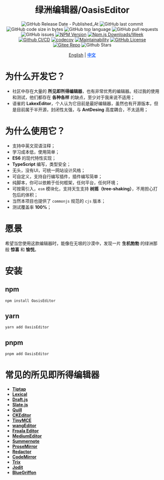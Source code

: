 <div align="center">

# 绿洲编辑器/OasisEditor

![GitHub Release Date - Published_At](https://img.shields.io/github/release-date/kwooshung/randoms?labelColor=272e3b&color=00b42A&logo=github)
![GitHub last commit](https://img.shields.io/github/last-commit/kwooshung/randoms?labelColor=272e3b&color=165dff)
![GitHub code size in bytes](https://img.shields.io/github/languages/code-size/kwooshung/randoms?labelColor=272e3b&color=165dff)
![GitHub top language](https://img.shields.io/github/languages/top/kwooshung/randoms?labelColor=272e3b&color=165dff)
![GitHub pull requests](https://img.shields.io/github/issues-pr/kwooshung/randoms?labelColor=272e3b&color=165dff)
![GitHub issues](https://img.shields.io/github/issues/kwooshung/randoms?labelColor=272e3b&color=165dff)
[![NPM Version](https://img.shields.io/npm/v/OasisEditor?labelColor=272e3b&color=165dff)](https://www.npmjs.com/package/OasisEditor)
[![Npm.js Downloads/Week](https://img.shields.io/npm/dw/OasisEditor?labelColor=272e3b&labelColor=272e3b&color=165dff&logo=npm)](https://www.npmjs.com/package/OasisEditor)
[![Github CI/CD](https://github.com/kwooshung/randoms/actions/workflows/ci.yml/badge.svg)](https://github.com/kwooshung/randoms/actions/)
[![codecov](https://codecov.io/gh/kwooshung/randoms/graph/badge.svg?token=VVZJE7H0KD)](https://codecov.io/gh/kwooshung/randoms)
[![Maintainability](https://api.codeclimate.com/v1/badges/325d0881b1ca19165d35/maintainability)](https://codeclimate.com/github/kwooshung/randoms/maintainability/)
[![GitHub License](https://img.shields.io/github/license/kwooshung/randoms?labelColor=272e3b&color=165dff)](LICENSE)
[![Gitee Repo](https://img.shields.io/badge/gitee-OasisEditor-165dff?logo=gitee)](https://gitee.com/kwooshung/OasisEditor/)
![Github Stars](https://img.shields.io/github/stars/kwooshung/randoms?labelColor=272e3b&color=165dff)

<p align="center">
    <a href="README.md">English</a> | 
    <a href="README.zh-CN.md" style="font-weight:700;color:#165dff;text-decoration:underline;">中文</a>
</p>
</div>

# 为什么开发它？

- 社区中存在大量的 **所见即所得编辑器**，也有非常优秀的编辑器。经过我的使用和测试，他们都存在 **各种各样** 的缺点，至少对于我来说不适用；
- 语雀的 **LakexEditor**，个人认为它目前是最好编辑器，虽然也有开源版本，但是目前属于半开源，封闭性太强，与 **AntDesing** 高度耦合，不太适用；

# 为什么使用它？

- 支持中英文双语注释；
- 学习成本低，使用简单；
- **ES6** 的现代特性实现；
- **TypeScript** 编写，类型安全；
- 无头，没有UI，可统一网站设计风格；
- 可自定义，支持自行编写插件，插件编写简单；
- 纯脚本，你可以依赖于任何框架，任何平台，任何环境；
- 可按需引入，`esm` 模块化，支持天生支持 **树摇（tree-shaking）**，不用担心打包后的体积；
- 当然本项目也提供了 `commonjs` 规范的 `cjs` 版本；
- 测试覆盖率 **100%**；

# 愿景

希望当您使用这款编辑器时，能像在无垠的沙漠中，发现一片 **生机勃勃** 的绿洲那般 **惊喜** 和 **愉悦**。

# 安装

## npm

```bash
npm install OasisEditor
```

## yarn

```bash
yarn add OasisEditor
```

## pnpm

```bash
pnpm add OasisEditor
```

# 常见的所见即所得编辑器

- **[Tiptap](https://tiptap.dev/)**
- **[Lexical](https://lexical.dev/)**
- **[Draft.js](https://draftjs.org/)**
- **[Slate.js](https://www.slatejs.org/)**
- **[Quill](https://quilljs.com/)**
- **[CKEditor](https://ckeditor.com/)**
- **[TinyMCE](https://www.tiny.cloud/)**
- **[wangEditor](https://www.wangeditor.com/)**
- **[Froala Editor](https://froala.com/wysiwyg-editor/)**
- **[MediumEditor](https://yabwe.github.io/medium-editor/)**
- **[Summernote](https://summernote.org/)**
- **[ProseMirror](https://prosemirror.net/)**
- **[Redactor](https://imperavi.com/redactor/)**
- **[CodeMirror](https://codemirror.net/)**
- **[Trix](https://trix-editor.org/)**
- **[Jodit](https://xdsoft.net/jodit/)**
- **[BlueGriffon](http://bluegriffon.org/)**

